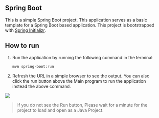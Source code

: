 ## Spring Boot
This is a simple Spring Boot project. This application serves as a basic template for a Spring Boot based application.
This project is bootstrapped with [Spring Initializr](https://start.spring.io/).

## How to run

1. Run the application by running the following command in the terminal:
   ```sh
   mvn spring-boot:run
   ```   

2. Refresh the URL in a simple browser to see the output. You can also click the run button above the Main program to run the application instead the above command.


![](https://static.onecompiler.com/images/posts/3zzkbysj7/run-spring-boot.png)

> If you do not see the Run button, Please wait for a minute for the project to load and open as a Java Project.

<!-- 1. Before running the application, make sure all dependencies are installed. To install dependencies, run following command in terminal:
   ```sh
   ./gradlew build -x test
   ```

2. To run the application, run following command in terminal:
   ```sh
   ./gradlew bootRun
   ```   
3. Refresh the URL in simple browser to see the output.    -->